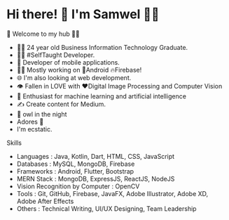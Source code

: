 <h1>Hi there! <span class="wave">👋</span>  I'm Samwel 🙋‍♂️</h1>

🎍 Welcome to my hub 👨‍💻

 - 👨‍🎓 24 year old Business Information Technology Graduate.
- 👨‍💻 #SelfTaught Developer.
- 📱 Developer of mobile applications.
- 👨‍💻 Mostly working on 📱Android 🔥Firebase!
- 🌐 I'm also looking at web development.
- 👁️ Fallen in LOVE with ❤️Digital Image Processing and Computer Vision
- 🤔 Enthusiast for machine learning and artificial intelligence
- ✍️ Create content for Medium.
- 🦉 owl in the night
- Adores 🎵
- I'm ecstatic.
 
 
 Skills

 - Languages : Java, Kotlin, Dart, HTML, CSS, JavaScript
 - Databases : MySQL, MongoDB, Firebase
 - Frameworks : Android, Flutter, Bootstrap
 - MERN Stack : MongoDB, ExpressJS, ReactJS, NodeJS
 - Vision Recognition by Computer : OpenCV
 - Tools : Git, GitHub, Firebase, JavaFX, Adobe Illustrator, Adobe XD, Adobe After Effects
 - Others : Technical Writing, UI/UX Designing, Team Leadership
